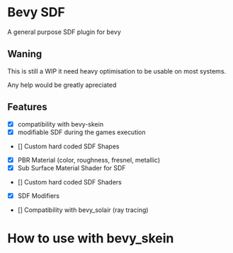 # Bevy SDF

A general purpose SDF plugin for bevy
## Waning

This is still a WIP it need heavy optimisation to be usable on most systems.

Any help would be greatly apreciated

## Features

- [X] compatibility with bevy-skein
- [X] modifiable SDF during the games execution
- [] Custom hard coded SDF Shapes
- [X] PBR Material (color, roughness, fresnel, metallic)
- [X] Sub Surface Material Shader for SDF
- [] Custom hard coded SDF Shaders
- [X] SDF Modifiers
- [] Compatibility with bevy_solair (ray tracing)

# How to use with bevy_skein 

